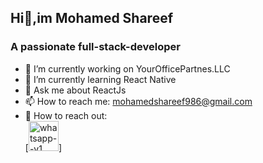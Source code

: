 ## Hi👋,im Mohamed Shareef
<!--**Mohamed-Shareef/Mohamed-Shareef** is a ✨ _special_ ✨ repository because its `README.md` (this file) appears on your GitHub profile.-->
### A passionate full-stack-developer 

- 🔭 I’m currently working on YourOfficePartnes.LLC
- 🌱 I’m currently learning React Native
- 💬 Ask me about ReactJs
- 📫 How to reach me: mohamedshareef986@gmail.com
- 📲 How to reach out:
 <br>[<img width="48" height="48" src="https://img.icons8.com/color/48/whatsapp--v1.png" alt="whatsapp--v1"/>]


